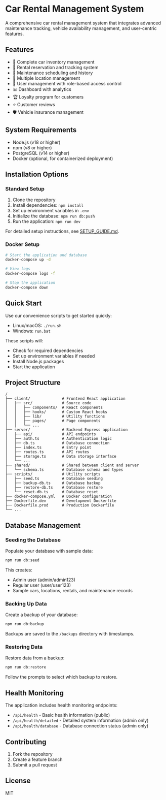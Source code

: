 # Car Rental Management System

A comprehensive car rental management system that integrates advanced maintenance tracking, vehicle availability management, and user-centric features.

## Features

- 🚗 Complete car inventory management
- 📅 Rental reservation and tracking system
- 🔧 Maintenance scheduling and history
- 📍 Multiple location management
- 👤 User management with role-based access control
- 📊 Dashboard with analytics
- 🏆 Loyalty program for customers
- ⭐ Customer reviews
- 🛡️ Vehicle insurance management

## System Requirements

- Node.js (v18 or higher)
- npm (v8 or higher)
- PostgreSQL (v14 or higher)
- Docker (optional, for containerized deployment)

## Installation Options

### Standard Setup

1. Clone the repository
2. Install dependencies: `npm install`
3. Set up environment variables in `.env`
4. Initialize the database: `npm run db:push`
5. Run the application: `npm run dev`

For detailed setup instructions, see [SETUP_GUIDE.md](SETUP_GUIDE.md).

### Docker Setup

```bash
# Start the application and database
docker-compose up -d

# View logs
docker-compose logs -f

# Stop the application
docker-compose down
```

## Quick Start

Use our convenience scripts to get started quickly:

- Linux/macOS: `./run.sh`
- Windows: `run.bat`

These scripts will:
- Check for required dependencies
- Set up environment variables if needed
- Install Node.js packages
- Start the application

## Project Structure

```
/
├── client/              # Frontend React application
│   ├── src/             # Source code
│   │   ├── components/  # React components
│   │   ├── hooks/       # Custom React hooks
│   │   ├── lib/         # Utility functions
│   │   ├── pages/       # Page components
│   │   └── ...
├── server/              # Backend Express application
│   ├── api/             # API endpoints
│   ├── auth.ts          # Authentication logic
│   ├── db.ts            # Database connection
│   ├── index.ts         # Entry point
│   ├── routes.ts        # API routes
│   ├── storage.ts       # Data storage interface
│   └── ...
├── shared/              # Shared between client and server
│   └── schema.ts        # Database schema and types
├── scripts/             # Utility scripts
│   ├── seed.ts          # Database seeding
│   ├── backup-db.ts     # Database backup
│   ├── restore-db.ts    # Database restore
│   └── reset-db.ts      # Database reset
├── docker-compose.yml   # Docker configuration
├── Dockerfile.dev       # Development Dockerfile
├── Dockerfile.prod      # Production Dockerfile
└── ...
```

## Database Management

### Seeding the Database

Populate your database with sample data:

```bash
npm run db:seed
```

This creates:
- Admin user (admin/admin123)
- Regular user (user/user123)
- Sample cars, locations, rentals, and maintenance records

### Backing Up Data

Create a backup of your database:

```bash
npm run db:backup
```

Backups are saved to the `/backups` directory with timestamps.

### Restoring Data

Restore data from a backup:

```bash
npm run db:restore
```

Follow the prompts to select which backup to restore.

## Health Monitoring

The application includes health monitoring endpoints:

- `/api/health` - Basic health information (public)
- `/api/health/detailed` - Detailed system information (admin only)
- `/api/health/database` - Database connection status (admin only)

## Contributing

1. Fork the repository
2. Create a feature branch
3. Submit a pull request

## License

MIT